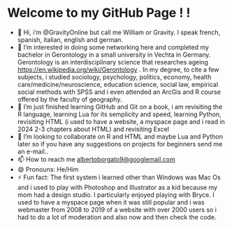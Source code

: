 # Welcome to my GitHub Page ! !

- 👋 Hi, i’m @GravityOnline but call me William or Gravity. I speak french, spanish, italian, english and german.
- 👀 I’m interested in doing some networking here and completed my bachelor in Gerontology in a small university in Vechta in Germany. Gerontology is an interdisciplinary science that researches ageing https://en.wikipedia.org/wiki/Gerontology . In my degree, to cite a few subjects, i studied sociology, psychology, politics, economy, health care/medicine/neuroscience, education science, social law, empirical social methods with SPSS and i even attended an ArcGis and R course offered by the faculty of geography. 
- 🌱 I’m just finished learning GitHub and Git on a book, i am revisiting the R language, learning Lua for its semplicity and speed, learning Python, revisiting HTML (i used to have a website, a myspace page and i read in 2024 2-3 chapters about HTML) and revisiting Excel
- 💞️ I’m looking to collaborate on R and HTML and maybe Lua and Python later so if you have any suggestions on projects for beginners send me an e-mail..
- 📫 How to reach me albertoborgato9@googlemail.com
- 😄 Pronouns: He/Him
- ⚡ Fun fact: The first system i learned other than Windows was Mac Os and i used to play with Photoshop and Illustrator as a kid because my mom had a design studio. I particularly enjoyed playing with Bryce.
      I used to have a myspace page when it was still popular and i was webmaster from 2008 to 2019 of a website with over 2000 users so i had to do a lot of moderation and also now and then check the code. 

